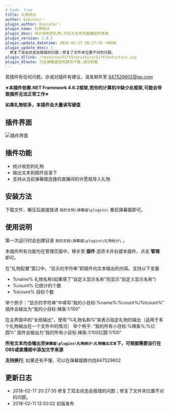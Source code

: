 ```yaml
---
# hide: true
title: 礼物统计
auther: Executor丶
plugin_author: Executor丶
plugin_name: 礼物统计
plugin_desc: 统计收到的礼物,可存为文本供直播软件使用
plugin_version: 1.0.1
plugin_update_datetime: 2018-02-17 20:27:35 +0800
plugin_update_desc: |-
  修复了双击状态会报错的问题；修复了文件夹位置不对的问题。
plugin_dllink: /resource/GiftStatistics/GiftStatistics.zip
plugin_dlnote: 只在弹幕姬官网提供下载,请勿转载
---
```


若插件有任何问题，亦或对插件有建议，请发邮件至 847529602@qq.com

**※本插件依赖.NET Framework 4.6.2框架,若你的计算机中缺少此框架,可能会导致插件无法正常工作※**

**如果礼物较多，本插件会大量读写硬盘**

插件界面
---
<img class="shadow" src="https://www.danmuji.org/resource/GiftStatistics/preview.png" alt="插件界面" />

插件功能
---
- 统计收到的礼物
- 输出文本到插件目录下
- 支持从当前弹幕姬连接的直播间的许愿瓶导入礼物

安装方法
---
下载文件，解压后直接放进 `我的文档\弹幕姬\plugins\` 重启弹幕姬即可。

使用说明
---
第一次运行时会创建目录 `我的文档\弹幕姬\plugins\礼物统计\` 。

本插件所有功能均在管理页面中，移步至 **插件** 选项卡并右键本插件，点击 **管理** 即可。

在“礼物配置”窗口中，“显示的字符串”即插件向文本输出的内容。支持以下变量
- %name% 礼物名称(如果填了“自定义显示名称”则显示“自定义显示名称”)
- %count% 已统计的个数
- %tcount% 目标个数

举个例子：“显示的字符串”中填写“我的小目标:%name%:%count%/%tcount%”
插件会输出为“我的小目标:辣条:1/100”

在主界面中的“全局输出”，使用“%礼物名称%”来表示指定礼物的输出（适用于多个礼物输出在一个文件中的情况）
举个例子: “我的所有小目标:%辣条%;%亿圆%”
插件会输出为“我的所有小目标:辣条:1/100亿圆:1/100”

**所有文本均会输出至`弹幕姬\plugins\礼物统计\礼物输出文本`下，可根据需要自行在OBS或直播姬中添加文字来源**

**支持换行**; 如果还有不懂，可以在弹幕姬群内找847529602

更新日志
---
- 2018-02-17 20:27:35 修复了双击状态会报错的问题；修复了文件夹位置不对的问题。
- 2018-02-11 12:50:02 初版发布